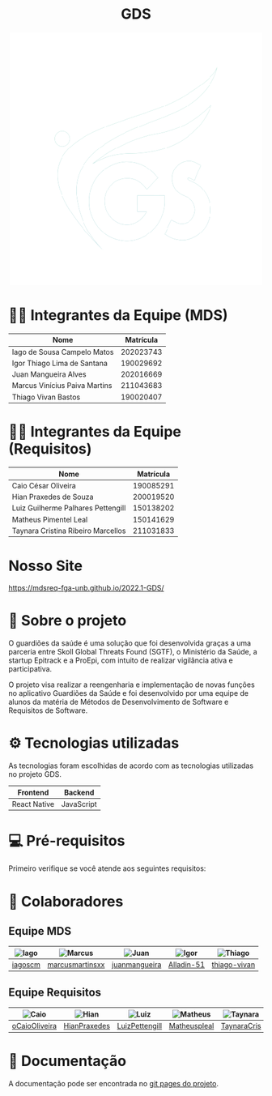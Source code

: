 <h1 align="center"> GDS </h1>

<div align="center">
	<img src="./docs/assets/GDS.png/" alt="Logotipo Guardiões da saúde">
</div>

# 👨‍💻 Integrantes da Equipe (MDS)

| Nome | Matrícula |
| - | - |
| Iago de Sousa Campelo Matos | 202023743 |
| Igor Thiago Lima de Santana | 190029692 |
| Juan Mangueira Alves | 202016669 |
| Marcus Vinícius Paiva Martins | 211043683 |
| Thiago Vivan Bastos | 190020407 |

# 👨‍💻 Integrantes da Equipe (Requisitos)

| Nome | Matrícula |
| - | - |
| Caio César Oliveira | 190085291 |
| Hian Praxedes de Souza | 200019520 |
| Luiz Guilherme Palhares Pettengill | 150138202 |
| Matheus Pimentel Leal | 150141629 |
| Taynara Cristina Ribeiro Marcellos | 211031833 |

# Nosso Site

https://mdsreq-fga-unb.github.io/2022.1-GDS/

# 📄 Sobre o projeto

O guardiões da saúde é uma solução que foi desenvolvida graças a uma parceria entre Skoll Global Threats Found (SGTF), o Ministério da Saúde, a startup Epitrack e a ProEpi, com intuito de realizar vigilância ativa e participativa.

O projeto visa realizar a reengenharia e implementação de novas funções no aplicativo Guardiões da Saúde e foi desenvolvido por uma equipe de alunos da matéria de Métodos de Desenvolvimento de Software e Requisitos de Software.

# ⚙️ Tecnologias utilizadas

As tecnologias foram escolhidas de acordo com as tecnologias utilizadas no projeto GDS.

| Frontend |	Backend |
| - | - |
| React Native | JavaScript |

# 💻 Pré-requisitos

Primeiro verifique se você atende aos seguintes requisitos:

# 🤝 Colaboradores

## Equipe MDS

|![Iago](https://avatars.githubusercontent.com/u/69009465?v=4)|![Marcus](https://avatars.githubusercontent.com/u/89209017?v=4)|![Juan](https://avatars.githubusercontent.com/u/81720562?v=4)|![Igor](https://avatars.githubusercontent.com/u/78519040?v=4) |![Thiago](https://avatars.githubusercontent.com/u/80918128?v=4)|
| - | - | - | - | - |
|[iagoscm](https://github.com/iagoscm)|[marcusmartinsxx](https://github.com/marcusmartinsxx)|[juanmangueira](https://github.com/juanmangueira)|[Alladin-51](https://github.com/Alladin-51)|[thiago-vivan](https://github.com/thiago-vivan)|

## Equipe Requisitos

|![Caio](https://avatars.githubusercontent.com/u/54439337?v=4)|![Hian](https://avatars.githubusercontent.com/u/78980856?v=4)|![Luiz](https://avatars.githubusercontent.com/u/44177946?v=4)|![Matheus](https://avatars.githubusercontent.com/u/62526025?v=4)|![Taynara](https://user-images.githubusercontent.com/54339291/153504509-e34ad8e5-9dfc-4b2f-99cc-53100b0d2b79.jpeg)|
| - | - | - | - | - |
|[oCaioOliveira](https://github.com/oCaioOliveira)|[HianPraxedes](https://github.com/HianPraxedes)|[LuizPettengill](https://github.com/LuizPettengill)|[Matheuspleal](https://github.com/Matheuspleal)|[TaynaraCris](https://github.com/TaynaraCris)|

#  📜 Documentação

A documentação pode ser encontrada no [git pages do projeto](https://mdsreq-fga-unb.github.io/2022.1-GDS/).
